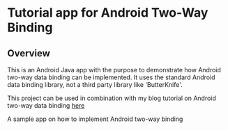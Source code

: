 # Tutorial app for Android Two-Way Binding
## Overview
This is an Android Java app with the purpose to demonstrate how Android two-way data binding can be implemented.
It uses the standard Android data binding library, not a third party library like 'ButterKnife'.

This project can be used in combination with my blog tutorial on Android two-way data binding
[here](https://www.google.com)

A sample app on how to implement Android two-way binding
